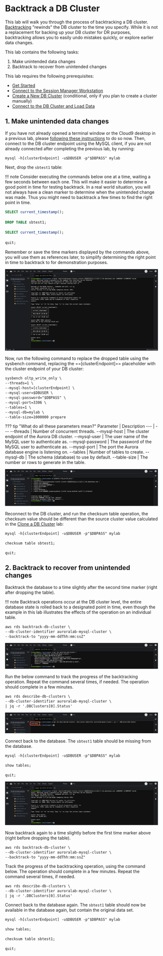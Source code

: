 # Backtrack a DB Cluster

This lab will walk you through the process of backtracking a DB cluster. <a href="https://docs.aws.amazon.com/AmazonRDS/latest/AuroraUserGuide/AuroraMySQL.Managing.Backtrack.html" target="_blank">
Backtracking</a> "rewinds" the DB cluster to the time you specify. While it is not a replacement for backing up your DB cluster for DR purposes, backtracking allows you to easily undo mistakes quickly, or explore earlier data changes.

This lab contains the following tasks:

1. Make unintended data changes
2. Backtrack to recover from unintended changes

This lab requires the following prerequisites:

* [Get Started](/prereqs/environment/)
* [Connect to the Session Manager Workstation](/prereqs/connect/)
* [Create a New DB Cluster](/provisioned/create/) (conditional, only if you plan to create a cluster manually)
* [Connect to the DB Cluster and Load Data](/provisioned/interact/)


## 1. Make unintended data changes

If you have not already opened a terminal window or the Cloud9 desktop in a previous lab, please [following these instructions](/prereqs/connect/) to do so now. Then, connect to the DB cluster endpoint using the MySQL client, if you are not already connected after completing the previous lab, by running:

```shell
mysql -h[clusterEndpoint] -u$DBUSER -p"$DBPASS" mylab
```

Next, drop the `sbtest1` table:

!!! note
    Consider executing the commands below one at a time, waiting a few seconds between each one. This will make it easier to determine a good point in time for testing backtrack. In a real world situation, you will not always have a clean marker to determine when the unintended change was made. Thus you might need to backtrack a few times to find the right point in time.

```sql
SELECT current_timestamp();

DROP TABLE sbtest1;

SELECT current_timestamp();

quit;
```

Remember or save the time markers displayed by the commands above, you will use them as references later, to simplify determining the right point in time to backtrack to for demonstration purposes.

<span class="image">![Drop Table](1-drop-table.png?raw=true)</span>

Now, run the following command to replace the dropped table using the sysbench command, replacing the ==[clusterEndpoint]== placeholder with the cluster endpoint of your DB cluster:

```shell
sysbench oltp_write_only \
--threads=1 \
--mysql-host=[clusterEndpoint] \
--mysql-user=$DBUSER \
--mysql-password="$DBPASS" \
--mysql-port=3306 \
--tables=1 \
--mysql-db=mylab \
--table-size=1000000 prepare
```

??? tip "What do all these parameters mean?"
    Parameter | Description
    --- | ---
    --threads | Number of concurrent threads.
    --mysql-host | The cluster endpoint of the Aurora DB cluster.
    --mysql-user | The user name of the MySQL user to authenticate as.
    --mysql-password | The password of the MySQL user to authenticate as.
    --mysql-port | The port the Aurora database engine is listening on.
    --tables | Number of tables to create.
    --mysql-db | The schema (database) to use by default.
    --table-size | The number or rows to generate in the table.

<span class="image">![Sysbench Prepare](1-sysbench-prepare.png?raw=true)</span>

Reconnect to the DB cluster, and run the checksum table operation, the checksum value should be different than the source cluster value calculated in the [Clone a DB Cluster](/provisioned/clone/#2-verify-that-the-data-set-is-identical) lab:

```
mysql -h[clusterEndpoint] -u$DBUSER -p"$DBPASS" mylab

checksum table sbtest1;

quit;
```

## 2. Backtrack to recover from unintended changes

Backtrack the database to a time slightly after the second time marker (right after dropping the table).

!!! note
    Backtrack operations occur at the DB cluster level, the entire database state is rolled back to a designated point in time, even though the example in this lab illustrates the effects of the operation on an individual table.

```shell
aws rds backtrack-db-cluster \
--db-cluster-identifier auroralab-mysql-cluster \
--backtrack-to "yyyy-mm-ddThh:mm:ssZ"
```

<span class="image">![Backtrack Command](2-backtrack-command.png?raw=true)</span>

Run the below command to track the progress of the backtracking operation. Repeat the command several times, if needed. The operation should complete in a few minutes.

```shell
aws rds describe-db-clusters \
--db-cluster-identifier auroralab-mysql-cluster \
| jq -r '.DBClusters[0].Status'
```

<span class="image">![Backtrack Status](2-backtrack-status.png?raw=true)</span>

Connect back to the database. The `sbtest1` table should be missing from the database.

```
mysql -h[clusterEndpoint] -u$DBUSER -p"$DBPASS" mylab

show tables;

quit;
```

<span class="image">![Show Tables](2-show-tables.png?raw=true)</span>

Now backtrack again to a time slightly before the first time marker above (right before dropping the table).

```shell
aws rds backtrack-db-cluster \
--db-cluster-identifier auroralab-mysql-cluster \
--backtrack-to "yyyy-mm-ddThh:mm:ssZ"
```

Track the progress of the backtracking operation, using the command below. The operation should complete in a few minutes. Repeat the command several times, if needed.

```shell
aws rds describe-db-clusters \
--db-cluster-identifier auroralab-mysql-cluster \
| jq -r '.DBClusters[0].Status'
```

Connect back to the database again. The `sbtest1` table should now be available in the database again, but contain the original data set.

```
mysql -h[clusterEndpoint] -u$DBUSER -p"$DBPASS" mylab

show tables;

checksum table sbtest1;

quit;
```
